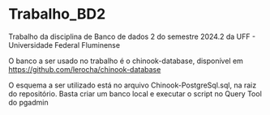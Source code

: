 # Trabalho_BD2
Trabalho da disciplina de Banco de dados 2 do semestre 2024.2 da UFF - Universidade Federal Fluminense


O banco a ser usado no trabalho é o chinook-database, disponível em https://github.com/lerocha/chinook-database

O esquema a ser utilizado está no arquivo Chinook-PostgreSql.sql, na raiz do repositório. 
Basta criar um banco local e executar o script no Query Tool do pgadmin